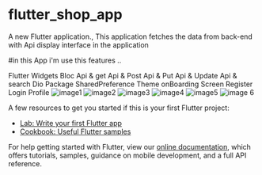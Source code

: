 # flutter_shop_app

A new Flutter application., This application fetches the data from back-end with Api display interface in the application

#in this App i'm use this features ..

Flutter Widgets
Bloc
Api & get
Api & Post
Api & Put
Api & Update
Api & search
Dio Package
SharedPreference
Theme
onBoarding Screen 
Register
Login
Profile
![image1](https://user-images.githubusercontent.com/75587814/162093751-6fece26e-dbb1-4bff-82ae-e109e63ecc8a.jpeg)
![image2](https://user-images.githubusercontent.com/75587814/162093755-6877ceea-3584-435a-a2f1-c4051d96e075.jpeg)
![image3](https://user-images.githubusercontent.com/75587814/162093761-f2a58bd1-6b4f-4e3b-a64c-db0e0c36f8b9.jpeg)
![image4](https://user-images.githubusercontent.com/75587814/162093764-b2c8fd54-15fe-4f65-8368-4960d0240c9e.jpeg)
![image5](https://user-images.githubusercontent.com/75587814/162093769-cbaf96a0-bfdb-4891-8c15-da24d2dace40.jpeg)
![image 6](https://user-images.githubusercontent.com/75587814/162093748-3f739b4d-34b7-4a83-9dda-71f22ce23184.jpeg)


A few resources to get you started if this is your first Flutter project:

- [Lab: Write your first Flutter app](https://flutter.dev/docs/get-started/codelab)
- [Cookbook: Useful Flutter samples](https://flutter.dev/docs/cookbook)

For help getting started with Flutter, view our
[online documentation](https://flutter.dev/docs), which offers tutorials,
samples, guidance on mobile development, and a full API reference.
